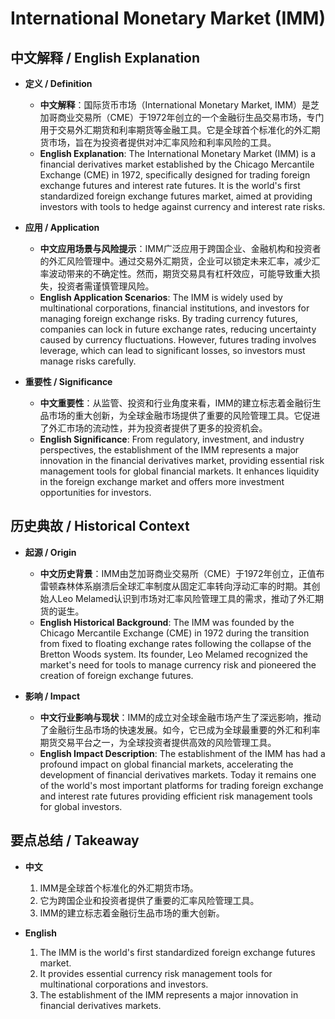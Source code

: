 # International Monetary Market (IMM)

## 中文解释 / English Explanation

* **定义 / Definition**  
  - **中文解释**：国际货币市场（International Monetary Market, IMM）是芝加哥商业交易所（CME）于1972年创立的一个金融衍生品交易市场，专门用于交易外汇期货和利率期货等金融工具。它是全球首个标准化的外汇期货市场，旨在为投资者提供对冲汇率风险和利率风险的工具。  
  - **English Explanation**: The International Monetary Market (IMM) is a financial derivatives market established by the Chicago Mercantile Exchange (CME) in 1972, specifically designed for trading foreign exchange futures and interest rate futures. It is the world's first standardized foreign exchange futures market, aimed at providing investors with tools to hedge against currency and interest rate risks.

* **应用 / Application**  
  - **中文应用场景与风险提示**：IMM广泛应用于跨国企业、金融机构和投资者的外汇风险管理中。通过交易外汇期货，企业可以锁定未来汇率，减少汇率波动带来的不确定性。然而，期货交易具有杠杆效应，可能导致重大损失，投资者需谨慎管理风险。  
  - **English Application Scenarios**: The IMM is widely used by multinational corporations, financial institutions, and investors for managing foreign exchange risks. By trading currency futures, companies can lock in future exchange rates, reducing uncertainty caused by currency fluctuations. However, futures trading involves leverage, which can lead to significant losses, so investors must manage risks carefully.

* **重要性 / Significance**  
  - **中文重要性**：从监管、投资和行业角度来看，IMM的建立标志着金融衍生品市场的重大创新，为全球金融市场提供了重要的风险管理工具。它促进了外汇市场的流动性，并为投资者提供了更多的投资机会。  
  - **English Significance**: From regulatory, investment, and industry perspectives, the establishment of the IMM represents a major innovation in the financial derivatives market, providing essential risk management tools for global financial markets. It enhances liquidity in the foreign exchange market and offers more investment opportunities for investors.

## 历史典故 / Historical Context

* **起源 / Origin**  
  - **中文历史背景**：IMM由芝加哥商业交易所（CME）于1972年创立，正值布雷顿森林体系崩溃后全球汇率制度从固定汇率转向浮动汇率的时期。其创始人Leo Melamed认识到市场对汇率风险管理工具的需求，推动了外汇期货的诞生。  
  - **English Historical Background**: The IMM was founded by the Chicago Mercantile Exchange (CME) in 1972 during the transition from fixed to floating exchange rates following the collapse of the Bretton Woods system. Its founder, Leo Melamed recognized the market's need for tools to manage currency risk and pioneered the creation of foreign exchange futures.

* **影响 / Impact**  
  - **中文行业影响与现状**：IMM的成立对全球金融市场产生了深远影响，推动了金融衍生品市场的快速发展。如今，它已成为全球最重要的外汇和利率期货交易平台之一，为全球投资者提供高效的风险管理工具。  
  - **English Impact Description**: The establishment of the IMM has had a profound impact on global financial markets, accelerating the development of financial derivatives markets. Today it remains one of the world's most important platforms for trading foreign exchange and interest rate futures providing efficient risk management tools for global investors.

## 要点总结 / Takeaway

* **中文**  
  1. IMM是全球首个标准化的外汇期货市场。
  2. 它为跨国企业和投资者提供了重要的汇率风险管理工具。
  3. IMM的建立标志着金融衍生品市场的重大创新。

* **English**  
  1. The IMM is the world's first standardized foreign exchange futures market.
  2. It provides essential currency risk management tools for multinational corporations and investors.
  3. The establishment of the IMM represents a major innovation in financial derivatives markets.
